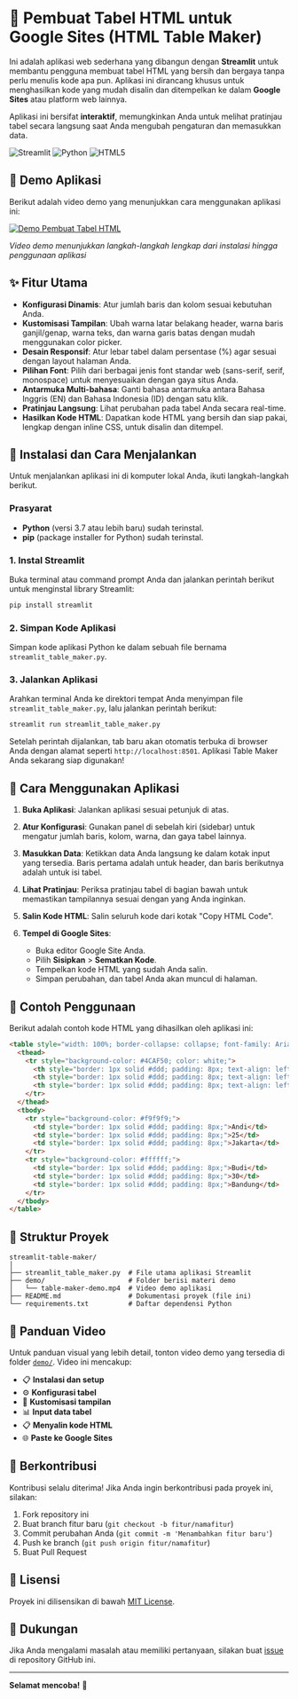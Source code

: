 # 📝 Pembuat Tabel HTML untuk Google Sites (HTML Table Maker)

Ini adalah aplikasi web sederhana yang dibangun dengan **Streamlit** untuk membantu pengguna membuat tabel HTML yang bersih dan bergaya tanpa perlu menulis kode apa pun. Aplikasi ini dirancang khusus untuk menghasilkan kode yang mudah disalin dan ditempelkan ke dalam **Google Sites** atau platform web lainnya.

Aplikasi ini bersifat **interaktif**, memungkinkan Anda untuk melihat pratinjau tabel secara langsung saat Anda mengubah pengaturan dan memasukkan data.

![Streamlit](https://img.shields.io/badge/Streamlit-FF4B4B?style=for-the-badge&logo=Streamlit&logoColor=white)
![Python](https://img.shields.io/badge/Python-3776AB?style=for-the-badge&logo=python&logoColor=white)
![HTML5](https://img.shields.io/badge/HTML5-E34F26?style=for-the-badge&logo=html5&logoColor=white)

## 🎥 Demo Aplikasi

Berikut adalah video demo yang menunjukkan cara menggunakan aplikasi ini:

[![Demo Pembuat Tabel HTML](https://img.shields.io/badge/🎥-Tonton_Demo_Video-red?style=for-the-badge)](./demo/RecordIkanTabel.gif)

*Video demo menunjukkan langkah-langkah lengkap dari instalasi hingga penggunaan aplikasi*

## ✨ Fitur Utama

- **Konfigurasi Dinamis**: Atur jumlah baris dan kolom sesuai kebutuhan Anda.
- **Kustomisasi Tampilan**: Ubah warna latar belakang header, warna baris ganjil/genap, warna teks, dan warna garis batas dengan mudah menggunakan color picker.
- **Desain Responsif**: Atur lebar tabel dalam persentase (%) agar sesuai dengan layout halaman Anda.
- **Pilihan Font**: Pilih dari berbagai jenis font standar web (sans-serif, serif, monospace) untuk menyesuaikan dengan gaya situs Anda.
- **Antarmuka Multi-bahasa**: Ganti bahasa antarmuka antara Bahasa Inggris (EN) dan Bahasa Indonesia (ID) dengan satu klik.
- **Pratinjau Langsung**: Lihat perubahan pada tabel Anda secara real-time.
- **Hasilkan Kode HTML**: Dapatkan kode HTML yang bersih dan siap pakai, lengkap dengan inline CSS, untuk disalin dan ditempel.

## 🚀 Instalasi dan Cara Menjalankan

Untuk menjalankan aplikasi ini di komputer lokal Anda, ikuti langkah-langkah berikut.

### Prasyarat

- **Python** (versi 3.7 atau lebih baru) sudah terinstal.
- **pip** (package installer for Python) sudah terinstal.

### 1. Instal Streamlit

Buka terminal atau command prompt Anda dan jalankan perintah berikut untuk menginstal library Streamlit:

```bash
pip install streamlit
```

### 2. Simpan Kode Aplikasi

Simpan kode aplikasi Python ke dalam sebuah file bernama `streamlit_table_maker.py`.

### 3. Jalankan Aplikasi

Arahkan terminal Anda ke direktori tempat Anda menyimpan file `streamlit_table_maker.py`, lalu jalankan perintah berikut:

```bash
streamlit run streamlit_table_maker.py
```

Setelah perintah dijalankan, tab baru akan otomatis terbuka di browser Anda dengan alamat seperti `http://localhost:8501`. Aplikasi Table Maker Anda sekarang siap digunakan!

## 📄 Cara Menggunakan Aplikasi

1. **Buka Aplikasi**: Jalankan aplikasi sesuai petunjuk di atas.

2. **Atur Konfigurasi**: Gunakan panel di sebelah kiri (sidebar) untuk mengatur jumlah baris, kolom, warna, dan gaya tabel lainnya.

3. **Masukkan Data**: Ketikkan data Anda langsung ke dalam kotak input yang tersedia. Baris pertama adalah untuk header, dan baris berikutnya adalah untuk isi tabel.

4. **Lihat Pratinjau**: Periksa pratinjau tabel di bagian bawah untuk memastikan tampilannya sesuai dengan yang Anda inginkan.

5. **Salin Kode HTML**: Salin seluruh kode dari kotak "Copy HTML Code".

6. **Tempel di Google Sites**:
   - Buka editor Google Site Anda.
   - Pilih **Sisipkan** > **Sematkan Kode**.
   - Tempelkan kode HTML yang sudah Anda salin.
   - Simpan perubahan, dan tabel Anda akan muncul di halaman.

## 🎯 Contoh Penggunaan

Berikut adalah contoh kode HTML yang dihasilkan oleh aplikasi ini:

```html
<table style="width: 100%; border-collapse: collapse; font-family: Arial, sans-serif;">
  <thead>
    <tr style="background-color: #4CAF50; color: white;">
      <th style="border: 1px solid #ddd; padding: 8px; text-align: left;">Nama</th>
      <th style="border: 1px solid #ddd; padding: 8px; text-align: left;">Usia</th>
      <th style="border: 1px solid #ddd; padding: 8px; text-align: left;">Kota</th>
    </tr>
  </thead>
  <tbody>
    <tr style="background-color: #f9f9f9;">
      <td style="border: 1px solid #ddd; padding: 8px;">Andi</td>
      <td style="border: 1px solid #ddd; padding: 8px;">25</td>
      <td style="border: 1px solid #ddd; padding: 8px;">Jakarta</td>
    </tr>
    <tr style="background-color: #ffffff;">
      <td style="border: 1px solid #ddd; padding: 8px;">Budi</td>
      <td style="border: 1px solid #ddd; padding: 8px;">30</td>
      <td style="border: 1px solid #ddd; padding: 8px;">Bandung</td>
    </tr>
  </tbody>
</table>
```

## 📁 Struktur Proyek

```
streamlit-table-maker/
│
├── streamlit_table_maker.py  # File utama aplikasi Streamlit
├── demo/                     # Folder berisi materi demo
│   └── table-maker-demo.mp4  # Video demo aplikasi
├── README.md                 # Dokumentasi proyek (file ini)
└── requirements.txt          # Daftar dependensi Python
```

## 🎥 Panduan Video

Untuk panduan visual yang lebih detail, tonton video demo yang tersedia di folder [`demo/`](./demo/). Video ini mencakup:

- 📋 **Instalasi dan setup**
- ⚙️ **Konfigurasi tabel**
- 🎨 **Kustomisasi tampilan**
- 📊 **Input data tabel**
- 📋 **Menyalin kode HTML**
- 🌐 **Paste ke Google Sites**

## 🤝 Berkontribusi

Kontribusi selalu diterima! Jika Anda ingin berkontribusi pada proyek ini, silakan:

1. Fork repository ini
2. Buat branch fitur baru (`git checkout -b fitur/namafitur`)
3. Commit perubahan Anda (`git commit -m 'Menambahkan fitur baru'`)
4. Push ke branch (`git push origin fitur/namafitur`)
5. Buat Pull Request

## 📝 Lisensi

Proyek ini dilisensikan di bawah [MIT License](LICENSE).

## 💬 Dukungan

Jika Anda mengalami masalah atau memiliki pertanyaan, silakan buat [issue](https://github.com/username/repository/issues) di repository GitHub ini.

---

**Selamat mencoba!** 🎉
